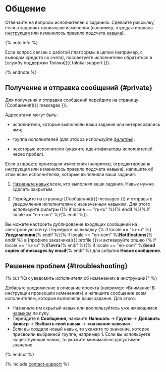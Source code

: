 # Общение

Отвечайте на вопросы исполнителей о заданиях. Сделайте рассылку, если в заданиях произошли изменения (например, отредактирована [инструкция](../../glossary.md#task-instruction) или изменилось правило подсчета [навыка](../../glossary.md#skill)).

{% note info %}

Если вопрос связан с работой платформы в целом (например, с выводом средств со счета), посоветуйте исполнителю обратиться в [службу поддержки Толоки]({{ toloka-support }}).

{% endnote %}

## Получение и отправка сообщений {#private}

Для получения и отправки сообщений перейдите на страницу [Сообщения]({{ messages }}).

Адресатами могут быть:

- исполнители, которые выполняли ваши задания или интересовались ими;

- группа исполнителей (для отбора используйте [фильтры](filters.md));

- некоторые исполнители (укажите идентификаторы исполнителей через пробел).


Если в [проекте](../../glossary.md#project) произошли изменения (например, отредактирована инструкция или изменилось правило подсчета навыка), напишите об этом всем исполнителям, которые выполняли ваши задания:

1. [Назначьте навык](nav-assign.md) всем, кто выполнял ваши задания. Навык нужно сделать закрытым.

1. Перейдите на страницу [Сообщения]({{ messages }}) и отправьте уведомления исполнителям с назначенным навыком. Для этого используйте фильтры ({% if locale == "ru-ru" %}{% endif %}{% if locale == "en-com" %}{% endif %}).


Вы можете настроить дублирование входящих сообщений на электронную почту. Перейдите на вкладку {% if locale == "ru-ru" %}**Уведомления**{% endif %}{% if locale == "en-com" %}**Notifications**{% endif %} в [профиле заказчика]({{ profile }}) и активируйте опцию {% if locale == "ru-ru" %}**Почта**{% endif %}{% if locale == "en-com" %}**Send copies of messages by email**{% endif %} для события **Новое сообщение**.


## Решение проблем {#troubleshooting}

{% cut "Как уведомить исполнителя об изменениях в инструкции?" %}

Добавьте уведомление в описание проекта (например: «Внимание! В инструкции произошли изменения») и напишите сообщение всем исполнителям, которые выполняли ваши задания. Для этого:
- Назначьте им скрытый навык или воспользуйтесь уже имеющимся [навыком](nav-assign.md) по пулу.
- Перейдите в **Сообщения**, нажмите **Написать** → **Группе** → **Добавить фильтр** → **Выбрать свой навык** → **<название навыка>**.
- Если вы создали новый навык, то укажите то значение, которое присвоили выбранной группе, например 1. Если вы используете существующий навык, то укажите минимально допустимое значение.

{% endcut %}

{% include [contact-support](../_includes/contact-support-help.md) %}